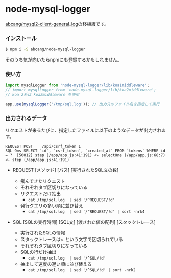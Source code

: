 node-mysql-logger
===

[abcang/mysql2-client-general_log](https://github.com/abcang/mysql2-client-general_log)の移植版です。

### インストール
```bash
$ npm i -S abcang/node-mysql-logger
```

そのうち気が向いたらnpmにも登録するかもしれません。

### 使い方

```js
import mysqlLogger from 'node-mysql-logger/lib/koa1middleware';
// import mysqlLogger from 'node-mysql-logger/lib/koa2middleware';
// koa 2系は koa2middleware を使用

app.use(mysqlLogger('/tmp/sql.log')); // 出力先のファイル名を指定して実行
```

### 出力されるデータ
リクエストが来るたびに、指定したファイルに以下のようなデータが出力されます。

```
REQUEST	POST	/api/csrf_token	1
SQL	9ms	SELECT `id`, `csrf_token`, `created_at` FROM `tokens` WHERE id = ?	[50012]	step (/app/app.js:41:191) <- selectOne (/app/app.js:68:7) <- step (/app/app.js:41:191)
```

* REQUEST	[メソッド]	[パス]	[実行されたSQL文の数]
  * 飛んできたリクエスト
  * それぞれタブ区切りになっている
  * リクエストだけ抽出
    * `cat /tmp/sql.log  | sed '/^REQUEST/!d'`
  * 発行クエリの多い順に並び替え
    * `cat /tmp/sql.log  | sed '/^REQUEST/!d' | sort -nrk4`

* SQL	[SQLの実行時間]	[SQL文]	[渡された値の配列]	[スタックトレース]
  * 実行されたSQLの情報
  * スタックトレースは`<-`という文字で区切られている
  * それぞれタブ区切りになっている
  * SQLの行だけ抽出
    * `cat /tmp/sql.log  | sed '/^SQL/!d'`
  * 抽出して速度の遅い順に並び替える
    * `cat /tmp/sql.log  | sed '/^SQL/!d' | sort -nrk2`
